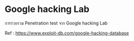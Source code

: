# Google hacking Lab

การรวบรวม Penetration test จาก Google hacking Lab



Ref : https://www.exploit-db.com/google-hacking-database


